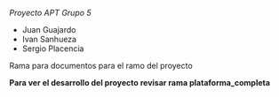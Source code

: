 *Proyecto APT Grupo 5*
- Juan Guajardo
- Ivan Sanhueza
- Sergio Placencia

Rama para documentos para el ramo del proyecto 

**Para ver el desarrollo del proyecto revisar rama plataforma_completa**
